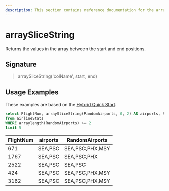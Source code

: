 ```yaml
---
description: This section contains reference documentation for the arraySliceString function.
---
```


# arraySliceString

Returns the values in the array between the start and end positions.

## Signature

> arraySliceString('colName', start, end)

## Usage Examples

These examples are based on the [Hybrid Quick Start](../../basics/getting-started/quick-start.md#hybrid).


```sql
select FlightNum, arraySliceString(RandomAirports, 0, 2) AS airports, RandomAirports
from airlineStats 
WHERE arraylength(RandomAirports) >= 2
limit 5
```

| FlightNum   | airports | RandomAirports|
| ------------- | ------------- |------------- |
|671|	SEA,PSC	|SEA,PSC,PHX,MSY|
|1767	|SEA,PSC	|SEA,PSC,PHX|
|2522	|SEA,PSC	|SEA,PSC|
|424|	SEA,PSC	|SEA,PSC,PHX,MSY|
|3162	|SEA,PSC	|SEA,PSC,PHX,MSY|